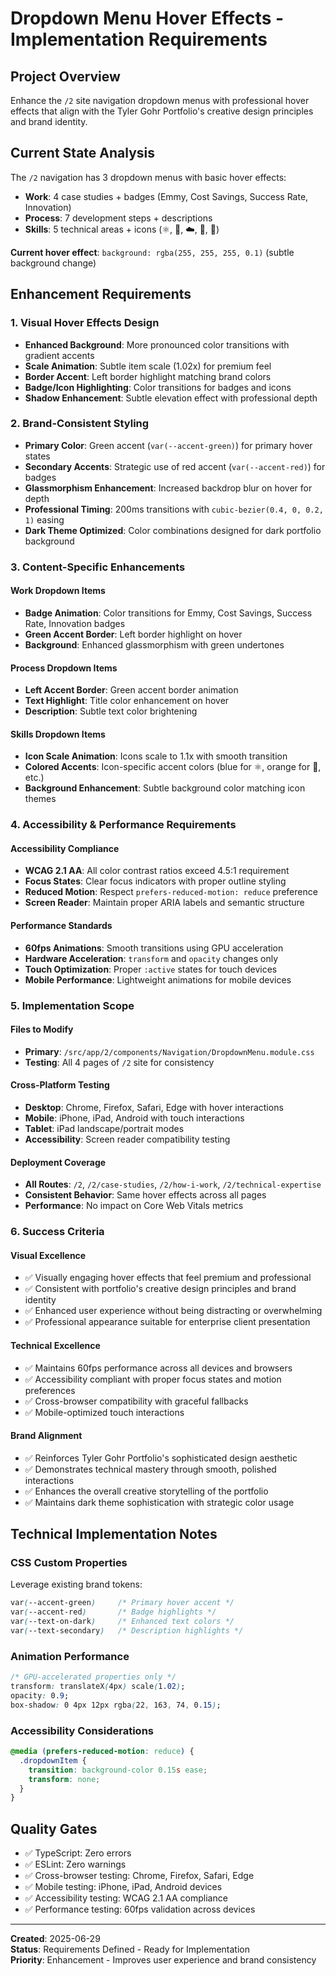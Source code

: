 # Dropdown Menu Hover Effects - Implementation Requirements

## Project Overview
Enhance the `/2` site navigation dropdown menus with professional hover effects that align with the Tyler Gohr Portfolio's creative design principles and brand identity.

## Current State Analysis
The `/2` navigation has 3 dropdown menus with basic hover effects:
- **Work**: 4 case studies + badges (Emmy, Cost Savings, Success Rate, Innovation)
- **Process**: 7 development steps + descriptions  
- **Skills**: 5 technical areas + icons (⚛️, 🔧, ☁️, 👥, 🤖)

**Current hover effect**: `background: rgba(255, 255, 255, 0.1)` (subtle background change)

## Enhancement Requirements

### 1. Visual Hover Effects Design
- **Enhanced Background**: More pronounced color transitions with gradient accents
- **Scale Animation**: Subtle item scale (1.02x) for premium feel
- **Border Accent**: Left border highlight matching brand colors
- **Badge/Icon Highlighting**: Color transitions for badges and icons
- **Shadow Enhancement**: Subtle elevation effect with professional depth

### 2. Brand-Consistent Styling
- **Primary Color**: Green accent (`var(--accent-green)`) for primary hover states
- **Secondary Accents**: Strategic use of red accent (`var(--accent-red)`) for badges
- **Glassmorphism Enhancement**: Increased backdrop blur on hover for depth
- **Professional Timing**: 200ms transitions with `cubic-bezier(0.4, 0, 0.2, 1)` easing
- **Dark Theme Optimized**: Color combinations designed for dark portfolio background

### 3. Content-Specific Enhancements

#### Work Dropdown Items
- **Badge Animation**: Color transitions for Emmy, Cost Savings, Success Rate, Innovation badges
- **Green Accent Border**: Left border highlight on hover
- **Background**: Enhanced glassmorphism with green undertones

#### Process Dropdown Items  
- **Left Accent Border**: Green accent border animation
- **Text Highlight**: Title color enhancement on hover
- **Description**: Subtle text color brightening

#### Skills Dropdown Items
- **Icon Scale Animation**: Icons scale to 1.1x with smooth transition
- **Colored Accents**: Icon-specific accent colors (blue for ⚛️, orange for 🔧, etc.)
- **Background Enhancement**: Subtle background color matching icon themes

### 4. Accessibility & Performance Requirements

#### Accessibility Compliance
- **WCAG 2.1 AA**: All color contrast ratios exceed 4.5:1 requirement
- **Focus States**: Clear focus indicators with proper outline styling
- **Reduced Motion**: Respect `prefers-reduced-motion: reduce` preference
- **Screen Reader**: Maintain proper ARIA labels and semantic structure

#### Performance Standards
- **60fps Animations**: Smooth transitions using GPU acceleration
- **Hardware Acceleration**: `transform` and `opacity` changes only
- **Touch Optimization**: Proper `:active` states for touch devices
- **Mobile Performance**: Lightweight animations for mobile devices

### 5. Implementation Scope

#### Files to Modify
- **Primary**: `/src/app/2/components/Navigation/DropdownMenu.module.css`
- **Testing**: All 4 pages of `/2` site for consistency

#### Cross-Platform Testing
- **Desktop**: Chrome, Firefox, Safari, Edge with hover interactions
- **Mobile**: iPhone, iPad, Android with touch interactions  
- **Tablet**: iPad landscape/portrait modes
- **Accessibility**: Screen reader compatibility testing

#### Deployment Coverage
- **All Routes**: `/2`, `/2/case-studies`, `/2/how-i-work`, `/2/technical-expertise`
- **Consistent Behavior**: Same hover effects across all pages
- **Performance**: No impact on Core Web Vitals metrics

### 6. Success Criteria

#### Visual Excellence
- ✅ Visually engaging hover effects that feel premium and professional
- ✅ Consistent with portfolio's creative design principles and brand identity
- ✅ Enhanced user experience without being distracting or overwhelming
- ✅ Professional appearance suitable for enterprise client presentation

#### Technical Excellence  
- ✅ Maintains 60fps performance across all devices and browsers
- ✅ Accessibility compliant with proper focus states and motion preferences
- ✅ Cross-browser compatibility with graceful fallbacks
- ✅ Mobile-optimized touch interactions

#### Brand Alignment
- ✅ Reinforces Tyler Gohr Portfolio's sophisticated design aesthetic
- ✅ Demonstrates technical mastery through smooth, polished interactions
- ✅ Enhances the overall creative storytelling of the portfolio
- ✅ Maintains dark theme sophistication with strategic color usage

## Technical Implementation Notes

### CSS Custom Properties
Leverage existing brand tokens:
```css
var(--accent-green)     /* Primary hover accent */
var(--accent-red)       /* Badge highlights */
var(--text-on-dark)     /* Enhanced text colors */
var(--text-secondary)   /* Description highlights */
```

### Animation Performance
```css
/* GPU-accelerated properties only */
transform: translateX(4px) scale(1.02);
opacity: 0.9;
box-shadow: 0 4px 12px rgba(22, 163, 74, 0.15);
```

### Accessibility Considerations
```css
@media (prefers-reduced-motion: reduce) {
  .dropdownItem {
    transition: background-color 0.15s ease;
    transform: none;
  }
}
```

## Quality Gates
- ✅ TypeScript: Zero errors
- ✅ ESLint: Zero warnings  
- ✅ Cross-browser testing: Chrome, Firefox, Safari, Edge
- ✅ Mobile testing: iPhone, iPad, Android devices
- ✅ Accessibility testing: WCAG 2.1 AA compliance
- ✅ Performance testing: 60fps validation across devices

---

**Created**: 2025-06-29  
**Status**: Requirements Defined - Ready for Implementation  
**Priority**: Enhancement - Improves user experience and brand consistency
